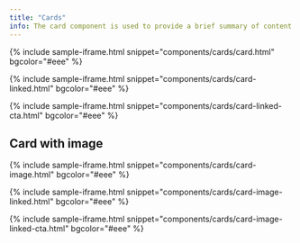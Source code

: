 ```yaml
---
title: "Cards"
info: The card component is used to provide a brief summary of content or a task, often with a link to more detail. Cards are frequently displayed alongside other cards in a [card set](/blocks/card-set/) to group related content or tasks.
---
```


{% include sample-iframe.html snippet="components/cards/card.html" bgcolor="#eee" %}

{% include sample-iframe.html snippet="components/cards/card-linked.html" bgcolor="#eee" %}

{% include sample-iframe.html snippet="components/cards/card-linked-cta.html" bgcolor="#eee" %}

## Card with image

{% include sample-iframe.html snippet="components/cards/card-image.html" bgcolor="#eee" %}

{% include sample-iframe.html snippet="components/cards/card-image-linked.html" bgcolor="#eee" %}

{% include sample-iframe.html snippet="components/cards/card-image-linked-cta.html" bgcolor="#eee" %}